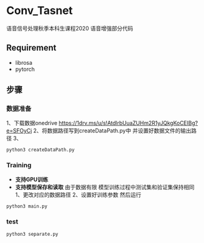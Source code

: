 # Conv_Tasnet
语音信号处理秋季本科生课程2020 语音增强部分代码

## Requirement 
- librosa
- pytorch


## 步骤
### 数据准备
1、下载数据onedrive https://1drv.ms/u/s!AtdlrbUuaZUHm2R1yJQkgKoCEIBg?e=SFOyCj
2、将数据路径写到createDataPath.py中 并设置好数据文件的输出路径
3、
```shell
python3 createDataPath.py 
```
### Training
- **支持GPU训练**
- **支持模型保存和读取**
由于数据有限 模型训练过程中测试集和验证集保持相同
1、更改对应的数据路径
2、设置好训练参数 然后运行
```shell
python3 main.py 
```
### test

```shell
python3 separate.py 
```

